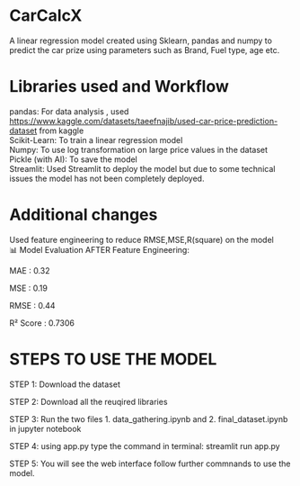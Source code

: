 # CarCalcX
A linear regression model created using Sklearn, pandas and numpy to predict the car prize using parameters such as Brand, Fuel type, age etc.


# Libraries used and Workflow  

pandas: For data analysis , used https://www.kaggle.com/datasets/taeefnajib/used-car-price-prediction-dataset from kaggle  
Scikit-Learn: To train a linear regression model  
Numpy: To use log transformation on large price values in the dataset   
Pickle (with AI): To save the model  
Streamlit: Used Streamlit to deploy the model but due to some technical issues the model has not been completely deployed.  


# Additional changes  
Used feature engineering to reduce RMSE,MSE,R(square) on the model  
📊 Model Evaluation AFTER Feature Engineering:  

MAE  : 0.32  

MSE  : 0.19  

RMSE : 0.44  

R² Score : 0.7306    

# STEPS TO USE THE MODEL  
STEP 1: Download the dataset  

STEP 2: Download all the reuqired libraries  

STEP 3: Run the two files 1. data_gathering.ipynb and 2. final_dataset.ipynb in jupyter notebook  

STEP 4: using app.py type the command in terminal: streamlit run app.py  

STEP 5: You will see the web interface follow further commnands to use the model.  
